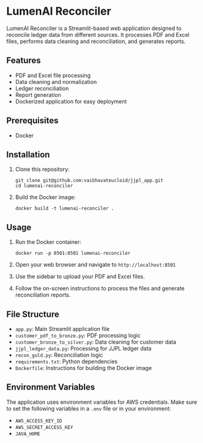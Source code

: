 # LumenAI Reconciler

LumenAI Reconciler is a Streamlit-based web application designed to reconcile ledger data from different sources. It processes PDF and Excel files, performs data cleaning and reconciliation, and generates reports.

## Features

- PDF and Excel file processing
- Data cleaning and normalization
- Ledger reconciliation
- Report generation
- Dockerized application for easy deployment

## Prerequisites

- Docker

## Installation

1. Clone this repository:
   ```
   git clone git@github.com:vaibhavateucloid/jjpl_app.git
   cd lumenai-reconciler
   ```

2. Build the Docker image:
   ```
   docker build -t lumenai-reconciler .
   ```

## Usage

1. Run the Docker container:
   ```
   docker run -p 8501:8501 lumenai-reconciler
   ```

2. Open your web browser and navigate to `http://localhost:8501`

3. Use the sidebar to upload your PDF and Excel files.

4. Follow the on-screen instructions to process the files and generate reconciliation reports.

## File Structure

- `app.py`: Main Streamlit application file
- `customer_pdf_to_bronze.py`: PDF processing logic
- `customer_bronze_to_silver.py`: Data cleaning for customer data
- `jjpl_ledger_data.py`: Processing for JJPL ledger data
- `recon_gold.py`: Reconciliation logic
- `requirements.txt`: Python dependencies
- `Dockerfile`: Instructions for building the Docker image

## Environment Variables

The application uses environment variables for AWS credentials. Make sure to set the following variables in a `.env` file or in your environment:

- `AWS_ACCESS_KEY_ID`
- `AWS_SECRET_ACCESS_KEY`
- `JAVA_HOME`
